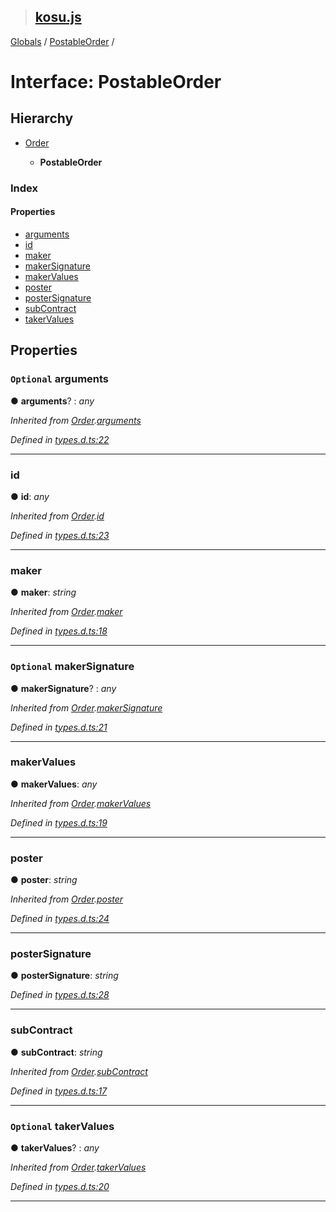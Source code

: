 > ## [kosu.js](../README.md)

[Globals](../globals.md) / [PostableOrder](postableorder.md) /

# Interface: PostableOrder

## Hierarchy

-   [Order](order.md)

    -   **PostableOrder**

### Index

#### Properties

-   [arguments](postableorder.md#optional-arguments)
-   [id](postableorder.md#id)
-   [maker](postableorder.md#maker)
-   [makerSignature](postableorder.md#optional-makersignature)
-   [makerValues](postableorder.md#makervalues)
-   [poster](postableorder.md#poster)
-   [posterSignature](postableorder.md#postersignature)
-   [subContract](postableorder.md#subcontract)
-   [takerValues](postableorder.md#optional-takervalues)

## Properties

### `Optional` arguments

● **arguments**? : _any_

_Inherited from [Order](order.md).[arguments](order.md#optional-arguments)_

_Defined in [types.d.ts:22](https://github.com/ParadigmFoundation/kosu-monorepo/blob/27596fd/packages/kosu.js/src/types.d.ts#L22)_

---

### id

● **id**: _any_

_Inherited from [Order](order.md).[id](order.md#id)_

_Defined in [types.d.ts:23](https://github.com/ParadigmFoundation/kosu-monorepo/blob/27596fd/packages/kosu.js/src/types.d.ts#L23)_

---

### maker

● **maker**: _string_

_Inherited from [Order](order.md).[maker](order.md#maker)_

_Defined in [types.d.ts:18](https://github.com/ParadigmFoundation/kosu-monorepo/blob/27596fd/packages/kosu.js/src/types.d.ts#L18)_

---

### `Optional` makerSignature

● **makerSignature**? : _any_

_Inherited from [Order](order.md).[makerSignature](order.md#optional-makersignature)_

_Defined in [types.d.ts:21](https://github.com/ParadigmFoundation/kosu-monorepo/blob/27596fd/packages/kosu.js/src/types.d.ts#L21)_

---

### makerValues

● **makerValues**: _any_

_Inherited from [Order](order.md).[makerValues](order.md#makervalues)_

_Defined in [types.d.ts:19](https://github.com/ParadigmFoundation/kosu-monorepo/blob/27596fd/packages/kosu.js/src/types.d.ts#L19)_

---

### poster

● **poster**: _string_

_Inherited from [Order](order.md).[poster](order.md#poster)_

_Defined in [types.d.ts:24](https://github.com/ParadigmFoundation/kosu-monorepo/blob/27596fd/packages/kosu.js/src/types.d.ts#L24)_

---

### posterSignature

● **posterSignature**: _string_

_Defined in [types.d.ts:28](https://github.com/ParadigmFoundation/kosu-monorepo/blob/27596fd/packages/kosu.js/src/types.d.ts#L28)_

---

### subContract

● **subContract**: _string_

_Inherited from [Order](order.md).[subContract](order.md#subcontract)_

_Defined in [types.d.ts:17](https://github.com/ParadigmFoundation/kosu-monorepo/blob/27596fd/packages/kosu.js/src/types.d.ts#L17)_

---

### `Optional` takerValues

● **takerValues**? : _any_

_Inherited from [Order](order.md).[takerValues](order.md#optional-takervalues)_

_Defined in [types.d.ts:20](https://github.com/ParadigmFoundation/kosu-monorepo/blob/27596fd/packages/kosu.js/src/types.d.ts#L20)_

---
